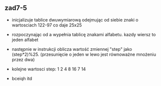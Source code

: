 ## zad7-5

- inicjalizuje tablice dwuwymiarową odejmując od siebie znaki o wartosciach 122-97 co daje 25x25
- rozpoczynając od a wypełnia tablicę znakami alfabetu. kazdy wiersz to jeden alfabet

- następnie w instrukcji oblicza wartość zmiennej "step" jako (step*2)%25. (przesunięcie o jeden w lewo jest równoważne mnożeniu przez dwa)
- kolejne wartosci step: 1 2 4 8 16 7 14
- bceiqh itd